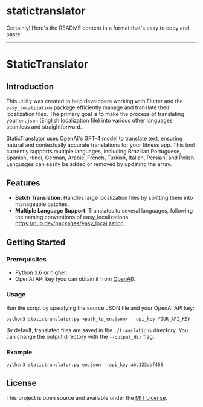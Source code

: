 # statictranslator

Certainly! Here's the README content in a format that's easy to copy and paste:

---

# StaticTranslator

## Introduction
This utility was created to help developers working with Flutter and the `easy_localization` package efficiently manage and translate their localization files. The primary goal is to make the process of translating your `en.json` (English localization file) into various other languages seamless and straightforward.

StaticTranslator uses OpenAI's GPT-4 model to translate text, ensuring natural and contextually accurate translations for your fitness app. This tool currently supports multiple languages, including Brazilian Portuguese, Spanish, Hindi, German, Arabic, French, Turkish, Italian, Persian, and Polish. Languages can easily be added or removed by updating the array. 

## Features
- **Batch Translation**: Handles large localization files by splitting them into manageable batches.
- **Multiple Language Support**: Translates to several languages, following the naming conventions of easy_localizations https://pub.dev/packages/easy_localization.

## Getting Started

### Prerequisites
- Python 3.6 or higher.
- OpenAI API key (you can obtain it from [OpenAI](https://beta.openai.com/signup/)).


### Usage
Run the script by specifying the source JSON file and your OpenAI API key:
```
python3 statictranslator.py <path_to_en.json> --api_key YOUR_API_KEY
```
By default, translated files are saved in the `./translations` directory. You can change the output directory with the `--output_dir` flag.

### Example
```
python3 statictranslator.py en.json --api_key abc123def456
```

## License
This project is open source and available under the [MIT License](LICENSE).
